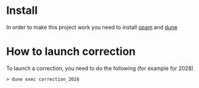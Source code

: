 # Install

In order to make this project work you need to install [opam](https://ocaml.org/install#linux_mac_bsd) and [dune](https://dune.readthedocs.io/en/stable/howto/install-dune.html)

# How to launch correction

To launch a correction, you need to do the following (for example for 2028)

```
> dune exec correction_2028
```

